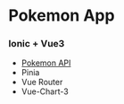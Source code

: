 # Pokemon App 
### Ionic + Vue3
*  [Pokemon API](https://pokeapi.co/docs/v2#pokemon-section)
*  Pinia
*  Vue Router
*  Vue-Chart-3
